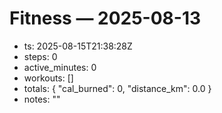 # Fitness — 2025-08-13
- ts: 2025-08-15T21:38:28Z
- steps: 0
- active_minutes: 0
- workouts: []
- totals: { "cal_burned": 0, "distance_km": 0.0 }
- notes: ""

